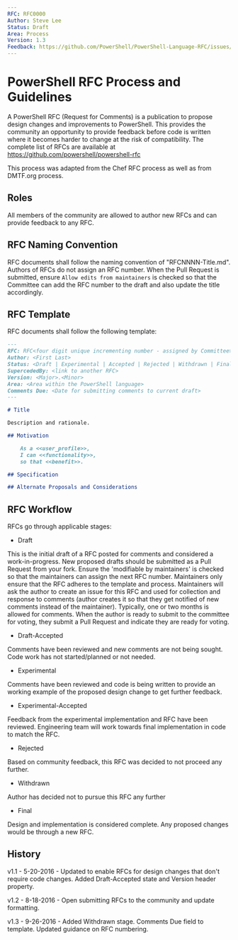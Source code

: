 ```yaml
---
RFC: RFC0000
Author: Steve Lee
Status: Draft
Area: Process
Version: 1.3
Feedback: https://github.com/PowerShell/PowerShell-Language-RFC/issues/5
---
```


# PowerShell RFC Process and Guidelines

A PowerShell RFC (Request for Comments) is a publication to propose design changes and improvements to PowerShell.
This provides the community an opportunity to provide feedback before code is written where it becomes harder to change at the risk of 
compatibility.
The complete list of RFCs are available at https://github.com/powershell/powershell-rfc

This process was adapted from the Chef RFC process as well as from DMTF.org process.

## Roles

All members of the community are allowed to author new RFCs and can provide feedback to any RFC.

## RFC Naming Convention

RFC documents shall follow the naming convention of "RFCNNNN-Title.md".
Authors of RFCs do not assign an RFC number.
When the Pull Request is submitted, ensure `Allow edits from maintainers` is checked so that the Committee can add the RFC number to the draft and also update the title accordingly.

## RFC Template

RFC documents shall follow the following template:

```markdown
---
RFC: RFC<four digit unique incrementing number - assigned by Committee>
Author: <First Last>
Status: <Draft | Experimental | Accepted | Rejected | Withdrawn | Final>
SupercededBy: <link to another RFC>
Version: <Major>.<Minor>
Area: <Area within the PowerShell language>
Comments Due: <Date for submitting comments to current draft>
---

# Title

Description and rationale.

## Motivation

    As a <<user_profile>>,
    I can <<functionality>>,
    so that <<benefit>>.

## Specification

## Alternate Proposals and Considerations

```

## RFC Workflow

RFCs go through applicable stages:

* Draft

This is the initial draft of a RFC posted for comments and considered a work-in-progress.
New proposed drafts should be submitted as a Pull Request from your fork.
Ensure the 'modifiable by maintainers' is checked so that the maintainers can assign the next RFC number.
Maintainers only ensure that the RFC adheres to the template and process.
Maintainers will ask the author to create an issue for this RFC and used for collection and response to comments (author creates it so that they get notified of new comments instead of the maintainer).
Typically, one or two months is allowed for comments.
When the author is ready to submit to the committee for voting, they submit a Pull Request and indicate they are ready for voting.

* Draft-Accepted

Comments have been reviewed and new comments are not being sought.
Code work has not started/planned or not needed.

* Experimental

Comments have been reviewed and code is being written to provide an working example of the proposed design change to get further feedback.

* Experimental-Accepted

Feedback from the experimental implementation and RFC have been reviewed.
Engineering team will work towards final implementation in code to match the RFC.

* Rejected

Based on community feedback, this RFC was decided to not proceed any further.

* Withdrawn

Author has decided not to pursue this RFC any further

* Final

Design and implementation is considered complete.
Any proposed changes would be through a new RFC.

## History
v1.1 - 5-20-2016 - Updated to enable RFCs for design changes that don't require code changes.
Added Draft-Accepted state and Version header property.

v1.2 - 8-18-2016 - Open submitting RFCs to the community and update formatting.

v1.3 - 9-26-2016 - Added Withdrawn stage.  Comments Due field to template.  Updated guidance on RFC numbering.
